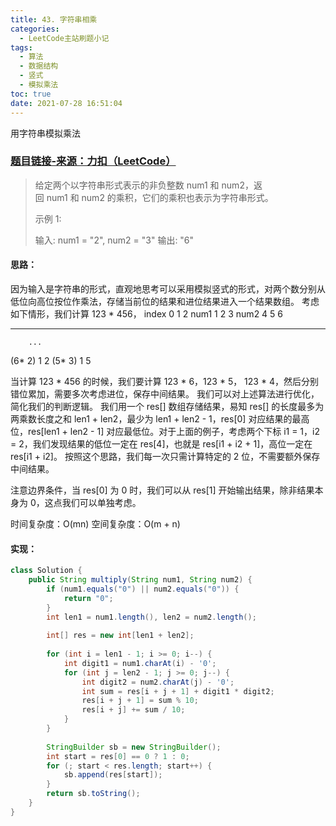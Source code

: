 ```yaml
---
title: 43. 字符串相乘
categories:
  - LeetCode主站刷题小记
tags:
  - 算法
  - 数据结构
  - 竖式
  - 模拟乘法
toc: true
date: 2021-07-28 16:51:04
---
```


[//]: # (下一行开始到<!--more-->为引文部分，引文会显示在预览中)
用字符串模拟乘法
<!--more-->
<script id="__bs_script__">//<![CDATA[
    document.write("<script async src='http://HOST:3000/browser-sync/browser-sync-client.js?v=2.26.14'><\/script>".replace("HOST", location.hostname));
//]]></script>

[//]: # (下一行开始为正文)
### [题目链接-来源：力扣（LeetCode）](https://leetcode-cn.com/problems/multiply-strings)
> 给定两个以字符串形式表示的非负整数 num1 和 num2，返回 num1 和 num2 的乘积，它们的乘积也表示为字符串形式。
> 
> 示例 1:
> 
> 输入: num1 = "2", num2 = "3"
> 输出: "6"
#### 思路：
因为输入是字符串的形式，直观地思考可以采用模拟竖式的形式，对两个数分别从低位向高位按位作乘法，存储当前位的结果和进位结果进入一个结果数组。
考虑如下情形，我们计算 123 \* 456，
index 0 1 2
num1  1 2 3
num2  4 5 6
___________
        ...
  (6\* 2) 1 2
  (5\* 3) 1 5

当计算 123 \* 456 的时候，我们要计算 123 \* 6，123 \* 5， 123 \* 4，然后分别错位累加，需要多次考虑进位，保存中间结果。
我们可以对上述算法进行优化，简化我们的判断逻辑。
我们用一个 res\[] 数组存储结果，易知 res\[] 的长度最多为两乘数长度之和 len1 + len2，最少为 len1 + len2 - 1，res\[0] 对应结果的最高位，res\[len1 + len2 - 1] 对应最低位。对于上面的例子，考虑两个下标 i1 = 1，i2 = 2，我们发现结果的低位一定在 res\[4]，也就是 res\[i1 + i2 + 1]，高位一定在 res\[i1 + i2]。
按照这个思路，我们每一次只需计算特定的 2 位，不需要额外保存中间结果。

注意边界条件，当 res\[0] 为 0 时，我们可以从 res\[1] 开始输出结果，除非结果本身为 0，这点我们可以单独考虑。

时间复杂度：O(mn)
空间复杂度：O(m + n)

#### 实现：
```java
class Solution {
    public String multiply(String num1, String num2) {
        if (num1.equals("0") || num2.equals("0")) {
            return "0";
        }
        int len1 = num1.length(), len2 = num2.length();
        
        int[] res = new int[len1 + len2];
        
        for (int i = len1 - 1; i >= 0; i--) {
            int digit1 = num1.charAt(i) - '0';
            for (int j = len2 - 1; j >= 0; j--) {
                int digit2 = num2.charAt(j) - '0';
                int sum = res[i + j + 1] + digit1 * digit2;
                res[i + j + 1] = sum % 10;
                res[i + j] += sum / 10;
            }
        }
        
        StringBuilder sb = new StringBuilder();
        int start = res[0] == 0 ? 1 : 0;
        for (; start < res.length; start++) {
            sb.append(res[start]);
        }
        return sb.toString();
    }
}
```